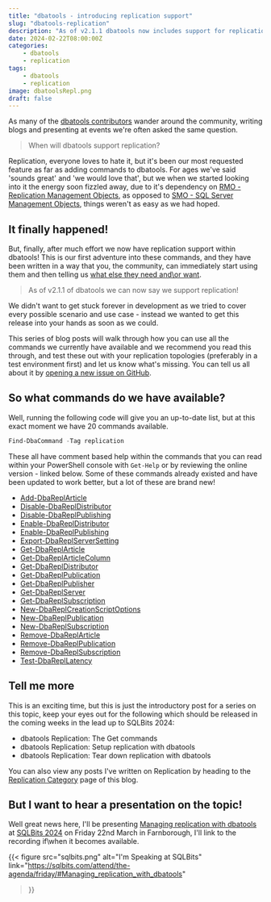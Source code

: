 ```yaml
---
title: "dbatools - introducing replication support"
slug: "dbatools-replication"
description: "As of v2.1.1 dbatools now includes support for replication - this is the first in a series of blog posts to cover these new commands"
date: 2024-02-22T08:00:00Z
categories:
    - dbatools
    - replication
tags:
    - dbatools
    - replication
image: dbatoolsRepl.png
draft: false
---
```


As many of the [dbatools contributors](https://github.com/dataplat/dbatools/graphs/contributors) wander around the community, writing blogs and presenting at events we're often asked the same question.

> When will dbatools support replication?

Replication, everyone loves to hate it, but it's been our most requested feature as far as adding commands to dbatools. For ages we've said 'sounds great' and 'we would love that', but we when we started looking into it the energy soon fizzled away, due to it's dependency on [RMO - Replication Management Objects](https://learn.microsoft.com/en-us/sql/relational-databases/replication/concepts/replication-management-objects-concepts?view=sql-server-ver16?wt.mc_id=AZ-MVP-5003655), as opposed to [SMO - SQL Server Management Objects](https://learn.microsoft.com/en-us/sql/relational-databases/server-management-objects-smo/sql-server-management-objects-smo-programming-guide?wt.mc_id=AZ-MVP-5003655), things weren't as easy as we had hoped.

## It finally happened!

But, finally, after much effort we now have replication support within dbatools! This is our first adventure into these commands, and they have been written in a way that you, the community, can immediately start using them and then telling us [what else they need and\or want](https://dbatools.io/issues).

> As of v2.1.1 of dbatools we can now say we support replication!

We didn't want to get stuck forever in development as we tried to cover every possible scenario and use case - instead we wanted to get this release into your hands as soon as we could.

This series of blog posts will walk through how you can use all the commands we currently have available and we recommend you read this through, and test these out with your replication topologies (preferably in a test environment first) and let us know what's missing. You can tell us all about it by [opening a new issue on GitHub](https://dbatools.io/issues).

## So what commands do we have available?

Well, running the following code will give you an up-to-date list, but at this exact moment we have 20 commands available.

```PowerShell
Find-DbaCommand -Tag replication
```

These all have comment based help within the commands that you can read within your PowerShell console with `Get-Help` or by reviewing the online version - linked below. Some of these commands already existed and have been updated to work better, but a lot of these are brand new!

- [Add-DbaReplArticle](https://dbatools.io/Add-DbaReplArticle)
- [Disable-DbaReplDistributor](https://dbatools.io/Disable-DbaReplDistributor)
- [Disable-DbaReplPublishing](https://dbatools.io/Disable-DbaReplPublishing)
- [Enable-DbaReplDistributor](https://dbatools.io/Enable-DbaReplDistributor)
- [Enable-DbaReplPublishing](https://dbatools.io/Enable-DbaReplPublishing)
- [Export-DbaReplServerSetting](https://dbatools.io/Export-DbaReplServerSetting)
- [Get-DbaReplArticle](https://dbatools.io/Get-DbaReplArticle)
- [Get-DbaReplArticleColumn](https://dbatools.io/Get-DbaReplArticleColumn)
- [Get-DbaReplDistributor](https://dbatools.io/Get-DbaReplDistributor)
- [Get-DbaReplPublication](https://dbatools.io/Get-DbaReplPublication)
- [Get-DbaReplPublisher](https://dbatools.io/Get-DbaReplPublisher)
- [Get-DbaReplServer](https://dbatools.io/Get-DbaReplServer)
- [Get-DbaReplSubscription](https://dbatools.io/Get-DbaReplSubscription)
- [New-DbaReplCreationScriptOptions](https://dbatools.io/New-DbaReplCreationScriptOptions)
- [New-DbaReplPublication](https://dbatools.io/New-DbaReplPublication)
- [New-DbaReplSubscription](https://dbatools.io/New-DbaReplSubscription)
- [Remove-DbaReplArticle](https://dbatools.io/Remove-DbaReplArticle)
- [Remove-DbaReplPublication](https://dbatools.io/Remove-DbaReplPublication)
- [Remove-DbaReplSubscription](https://dbatools.io/Remove-DbaReplSubscription)
- [Test-DbaReplLatency](https://dbatools.io/Test-DbaReplLatency)

## Tell me more

This is an exciting time, but this is just the introductory post for a series on this topic, keep your eyes out for the following which should be released in the coming weeks in the lead up to SQLBits 2024:

- dbatools Replication: The Get commands
- dbatools Replication: Setup replication with dbatools
- dbatools Replication: Tear down replication with dbatools

You can also view any posts I've written on Replication by heading to the [Replication Category](/categories/replication/) page of this blog.

## But I want to hear a presentation on the topic!

Well great news here, I'll be presenting [Managing replication with dbatools](https://sqlbits.com/attend/the-agenda/friday/#Managing_replication_with_dbatools) at [SQLBits 2024](https://sqlbits.com/) on Friday 22nd March in Farnborough, I'll link to the recording if\when it becomes available.

{{<
  figure src="sqlbits.png"
         alt="I'm Speaking at SQLBits"
         link="https://sqlbits.com/attend/the-agenda/friday/#Managing_replication_with_dbatools"
>}}
